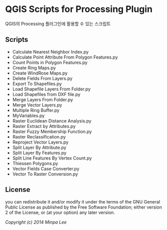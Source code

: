QGIS Scripts for Processing Plugin 
===================================

QGIS의 Processing 플러그인에 활용할 수 있는 스크립트

Scripts
--------
 - Calculate Nearest Neighbor Index.py
 - Calculate Point Attribute From Polygon Features.py
 - Count Points in Polygon Features.py
 - Create Ring Maps.py
 - Create WindRose Maps.py
 - Delete Fields From Layers.py
 - Export To Shapefiles.py
 - Load Shapefile Layers From Folder.py
 - Load Shapefiles from DXF file.py
 - Merge Layers From Folder.py
 - Merge Vector Layers.py
 - Multiple Ring Buffer.py
 - MyVariables.py
 - Raster Euclidean Distance Analysis.py
 - Raster Extract by Attributes.py
 - Raster Fuzzy Membership Function.py
 - Raster Reclassification.py
 - Reproject Vector Layers.py
 - Split Layer By Attribute.py
 - Split Layer By Features.py
 - Split Line Features By Vertex Count.py
 - Thiessen Polygons.py
 - Vector Fields Case Converter.py
 - Vector To Raster Conversion.py


License
--------

you can redistribute it and/or modify it under the terms of the GNU General Public License as published by the Free Software Foundation; either version 2 of the License, or (at your option) any later version.

<em>Copyright (c) 2014 Minpa Lee</em>
